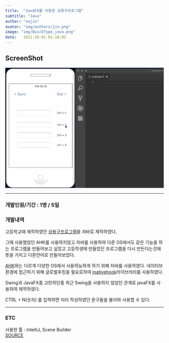 ```yaml
---
title:  "JavaFX를 이용한 상용구프로그램"
subtitle: "Java"
author: "sejin"
avatar: "img/authors/jin.png"
image: "img/QuickType_java.png"
date:   1011-10-01 01:10:02
---
```


## ScreenShot

![ex](../img/QuickType(java).gif)


- - -
### 개발인원/기간 : 1명 / 5일 

### 개발내역

고등학교때 제작하였던 <a href="http://127.0.0.1:4000/#/2015/04/25/QuickType_ahk" target="_blank">상용구프로그램</a>을 자바로 제작하였다.

그때 사용했었던 AHK를 사용하지않고 자바를 사용하여 다른 OS에서도 같은 기능을 하는 프로그램을 만들어보고 싶었고 고등학생때 만들었던 프로그램을 다시 만든다는것에 뜻을 가지고 다른언어로 만들어보았다. 

<a href="https://www.autohotkey.com/" target="_blank">AHK</a>와는 다르게 다양한 OS에서 사용하능하게 하기 위해 자바를 사용하였다.
네이티브 환경에 접근하기 위해 글로벌후킹을 필요로하여 <a href="https://github.com/kwhat/jnativehook" target="_blank">jnativehook</a>라이브러리를 사용하였다. 

Swing과 JavaFX중 고민하던중 최근 Swing을 사용하지 않았던 관계로 javaFX를 사용하여 제작하였다. 

CTRL + N(숫자) 를 입력하면 미리 작성하였던 문구들을 불러와 사용할 수 있다.
- - -

### ETC

사용한 툴 : IntelliJ, Scene Builder
<br>
<a href="https://github.com/cadinz/QuickType" target="_blank">SOURCE</a>
